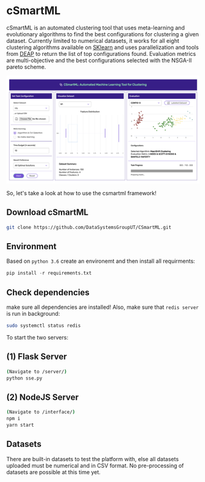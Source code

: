 # cSmartML

cSmartML is an automated clustering tool that uses meta-learning and evolutionary algorithms to find the best configurations for clustering a given dataset. Currently limited to numerical datasets, it works for all eight clustering algorithms available on [SKlearn](https://scikit-learn.org/stable/modules/clustering.html) and uses parallelization and tools from [DEAP](https://deap.readthedocs.io/en/master/index.html) to return the list of top configurations found. Evaluation metrics are multi-objective and the best configurations selected with the NSGA-II pareto scheme.

![Demo](https://github.com/DataSystemsGroupUT/CSmartML/blob/master/img/cSmartML.png?raw=true)

So, let's take a look at how to use the csmartml framework!

## Download cSmartML

```bash
git clone https://github.com/DataSystemsGroupUT/CSmartML.git
```

## Environment

Based on ```python 3.6``` create an environemt and then install all requirments:

```python
pip install -r requirements.txt
```

## Check dependencies

make sure all dependencies are installed! Also, make sure that ```redis server``` is run in background:

```bash
sudo systemctl status redis
```

To start the two servers:

## (1) Flask Server

```bash
(Navigate to /server/)
python sse.py
```

## (2) NodeJS Server

```bash
(Navigate to /interface/)
npm i
yarn start
```

## Datasets

There are built-in datasets to test the platform with, else all datasets uploaded must be numerical and in CSV format. No pre-processing of datasets are possible at this time yet.
